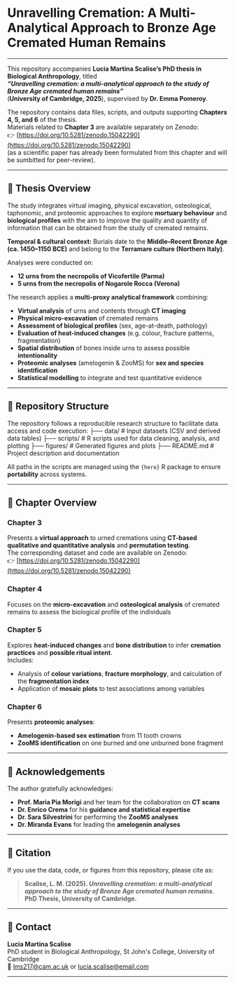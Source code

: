 # Unravelling Cremation: A Multi-Analytical Approach to Bronze Age Cremated Human Remains

---

This repository accompanies **Lucia Martina Scalise’s PhD thesis in Biological Anthropology**, titled  
**_“Unravelling cremation: a multi-analytical approach to the study of Bronze Age cremated human remains”_**  
(**University of Cambridge, 2025**), supervised by **Dr. Emma Pomeroy**.

The repository contains data files, scripts, and outputs supporting **Chapters 4, 5, and 6** of the thesis.  
Materials related to **Chapter 3** are available separately on Zenodo:  
👉 [https://doi.org/10.5281/zenodo.15042290](https://doi.org/10.5281/zenodo.15042290)  
(as a scientific paper has already been formulated from this chapter and will be sumbitted for peer-review).

---

## 📘 Thesis Overview

The study integrates virtual imaging, physical excavation, osteological, taphonomic, and proteomic approaches to explore **mortuary behaviour** and **biological profiles** with the aim to improve the quality and quantity of information that can be obtained from the study of cremated remains.

**Temporal & cultural context:** Burials date to the **Middle–Recent Bronze Age (ca. 1450–1150 BCE)** and belong to the **Terramare culture (Northern Italy)**.

Analyses were conducted on:
- **12 urns from the necropolis of Vicofertile (Parma)**  
- **5 urns from the necropolis of Nogarole Rocca (Verona)**  

The research applies a **multi-proxy analytical framework** combining:

-  **Virtual analysis** of urns and contents through **CT imaging**
-  **Physical micro-excavation** of cremated remains
-  **Assessment of biological profiles** (sex, age-at-death, pathology)
-  **Evaluation of heat-induced changes** (e.g. colour, fracture patterns, fragmentation)
-  **Spatial distribution** of bones inside urns to assess possible **intentionality**
-  **Proteomic analyses** (amelogenin & ZooMS) for **sex and species identification**
-  **Statistical modelling** to integrate and test quantitative evidence

---

## 📂 Repository Structure

The repository follows a reproducible research structure to facilitate data access and code execution:
├── data/ # Input datasets (CSV and derived data tables)
├── scripts/ # R scripts used for data cleaning, analysis, and plotting
├── figures/ # Generated figures and plots
├── README.md # Project description and documentation

All paths in the scripts are managed using the `{here}` R package to ensure **portability** across systems.

---

## 🧭 Chapter Overview

### **Chapter 3**
Presents a **virtual approach** to urned cremations using **CT-based qualitative and quantitative analysis** and **permutation testing**.  
The corresponding dataset and code are available on Zenodo:  
👉 [https://doi.org/10.5281/zenodo.15042290](https://doi.org/10.5281/zenodo.15042290)

### **Chapter 4**
Focuses on the **micro-excavation** and **osteological analysis** of cremated remains to assess the biological profile of the individuals

### **Chapter 5**
Explores **heat-induced changes** and **bone distribution** to infer **cremation practices** and **possible ritual intent**.  
Includes:
- Analysis of **colour variations**, **fracture morphology**, and calculation of the **fragmentation index**
- Application of **mosaic plots** to test associations among variables

### **Chapter 6**
Presents **proteomic analyses**:
- **Amelogenin-based sex estimation** from 11 tooth crowns  
- **ZooMS identification** on one burned and one unburned bone fragment  

---

## 🙏 Acknowledgements

The author gratefully acknowledges:

- **Prof. Maria Pia Morigi** and her team for the collaboration on **CT scans**
- **Dr. Enrico Crema** for his **guidance and statistical expertise**
- **Dr. Sara Silvestrini** for performing the **ZooMS analyses**
- **Dr. Miranda Evans** for leading the **amelogenin analyses**

---

## 📜 Citation

If you use the data, code, or figures from this repository, please cite as:

> **Scalise, L. M. (2025). _Unravelling cremation: a multi-analytical approach to the study of Bronze Age cremated human remains_. PhD Thesis, University of Cambridge.**

---

## 📧 Contact

**Lucia Martina Scalise**  
PhD student in Biological Anthropology, St John's College, University of Cambridge  
📩 [lms217@cam.ac.uk](mailto:lms217@cam.ac.uk) or [lucia.scalise@email.com](mailto:lucia.scalise@email.com)

---


